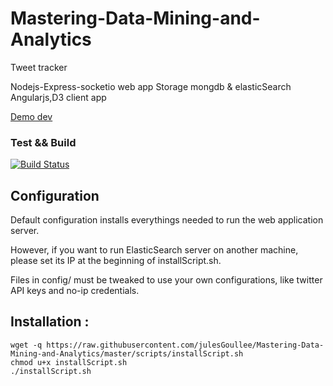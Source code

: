 Mastering-Data-Mining-and-Analytics
==========
Tweet tracker

Nodejs-Express-socketio web app
Storage mongdb & elasticSearch
Angularjs,D3 client app

[Demo dev](http://109.190.95.175)

### Test && Build
[![Build Status](https://travis-ci.org/julesGoullee/Mastering-Data-Mining-and-Analytics.png)](https://travis-ci.org/julesGoullee/Mastering-Data-Mining-and-Analytics)

## Configuration
Default configuration installs everythings needed to run the web application server.

However, if you want to run ElasticSearch server on another machine, please set its IP at the beginning of installScript.sh.

Files in config/ must be tweaked to use your own configurations, like twitter API keys and no-ip credentials.

## Installation :

```
wget -q https://raw.githubusercontent.com/julesGoullee/Mastering-Data-Mining-and-Analytics/master/scripts/installScript.sh
chmod u+x installScript.sh
./installScript.sh
```

